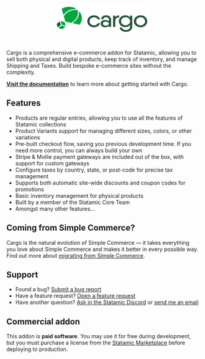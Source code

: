 <!-- statamic:hide -->

<p align="center">
<a href="https://builtwithcargo.dev">
<picture>
    <source srcset="./art/logo-dark.svg" media="(prefers-color-scheme: dark)">
    <img align="center" width="250" height="70" src="./art/logo-light.svg">
</picture>
</a>
</p>
<br>

<!-- /statamic:hide -->

Cargo is a comprehensive e-commerce addon for Statamic, allowing you to sell both physical and digital products, keep track of inventory, and manage Shipping and Taxes. Build bespoke e-commerce sites without the complexity.

[**Visit the documentation**](https://builtwithcargo.dev) to learn more about getting started with Cargo.

## Features
* Products are regular entries, allowing you to use all the features of Statamic collections
* Product Variants support for managing different sizes, colors, or other variations
* Pre-built checkout flow, saving you previous development time. If you need more control, you can always build your own
* Stripe & Mollie payment gateways are included out of the box, with support for custom gateways
* Configure taxes by country, state, or post-code for precise tax management
* Supports both automatic site-wide discounts and coupon codes for promotions
* Basic inventory management for physical products
* Built by a member of the Statamic Core Team
* Amongst many other features...

## Coming from Simple Commerce?
Cargo is the natural evolution of Simple Commerce — it takes everything you love about Simple Commerce and makes it better in every possible way. Find out more about [migrating from Simple Commerce](https://builtwithcargo.dev/docs/migrating-from-simple-commerce).

## Support
* Found a bug? [Submit a bug report](https://github.com/duncanmcclean/cargo/issues/new?template=bug_report.yml)
* Have a feature request? [Open a feature request](https://github.com/duncanmcclean/cargo/discussions/new?category=feature-requests)
* Have another question? [Ask in the Statamic Discord](https://statamic.com/discord) or [send me an email](mailto:support@builtwithcargo.dev)

## Commercial addon 
This addon is **paid software**. You may use it for free during development, but you must purchase a license from the [Statamic Marketplace](https://statamic.com/addons/duncanmcclean/cargo) before deploying to production.